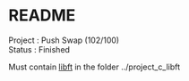 # README #

Project : Push Swap (102/100)  
Status  : Finished

Must contain [libft](https://github.com/gaetanpueo/project_c_libft) in the folder ../project_c_libft
